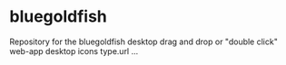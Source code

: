 # bluegoldfish

Repository for the bluegoldfish desktop drag and drop or "double click" web-app desktop icons type.url ...


